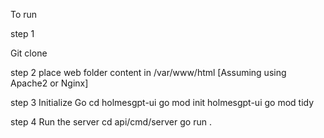 To run

step 1

Git clone

step 2 
place web folder content in /var/www/html [Assuming using Apache2 or Nginx]

step 3 Initialize Go 
cd holmesgpt-ui
go mod init holmesgpt-ui
go mod tidy

step 4
Run the server
cd api/cmd/server
go run .

